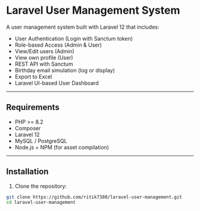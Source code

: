 # Laravel User Management System

A user management system built with Laravel 12 that includes:

- User Authentication (Login with Sanctum token)
-  Role-based Access (Admin & User)
-  View/Edit users (Admin)
-  View own profile (User)
-  REST API with Sanctum
-  Birthday email simulation (log or display)
-  Export to Excel
-  Laravel UI-based User Dashboard

---

## Requirements

- PHP >= 8.2
- Composer
- Laravel 12
- MySQL / PostgreSQL
- Node.js + NPM (for asset compilation)

---

##  Installation

1. Clone the repository:

```bash
git clone https://github.com/ritik7380/laravel-user-management.git
cd laravel-user-management
